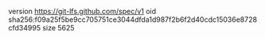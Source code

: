 version https://git-lfs.github.com/spec/v1
oid sha256:f09a25f5be9cc705751ce3044dfda1d987f2b6f2d40cdc15036e8728cfd34995
size 5625
